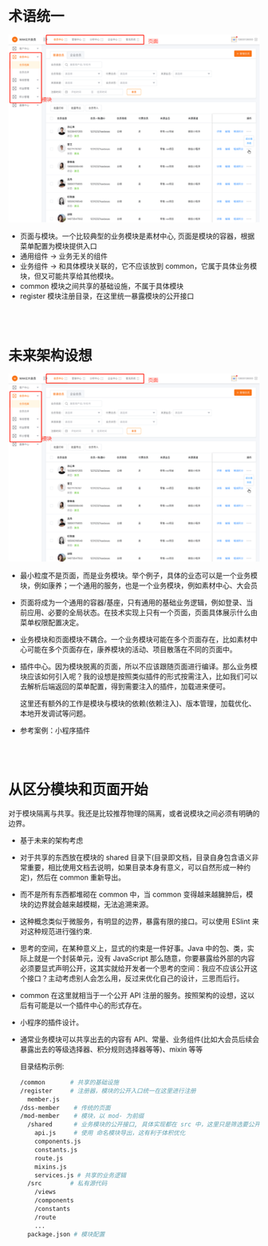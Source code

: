 # 术语统一

![](page-and-module.png)

- 页面与模块。一个比较典型的业务模块是素材中心, 页面是模块的容器，根据菜单配置为模块提供入口
- 通用组件 → 业务无关的组件
- 业务组件 → 和具体模块关联的，它不应该放到 common，它属于具体业务模块，但又可能共享给其他模块。
- common 模块之间共享的基础设施，不属于具体模块
- register 模块注册目录，在这里统一暴露模块的公开接口

<br>
<br>

# 未来架构设想

![](arch.png)

- 最小粒度不是页面，而是业务模块。举个例子，具体的业态可以是一个业务模块，例如康养；一个通用的服务，也是一个业务模块，例如素材中心、大会员
- 页面将成为一个通用的容器/基座，只有通用的基础业务逻辑，例如登录、当前应用、必要的全局状态。在技术实现上只有一个页面，页面具体展示什么由菜单权限配置决定。
- 业务模块和页面模块不耦合。一个业务模块可能在多个页面存在，比如素材中心可能在多个页面存在，康养模块的活动、项目散落在不同的页面中。
- 插件中心。因为模块脱离的页面，所以不应该跟随页面进行编译。那么业务模块应该如何引入呢？我的设想是按照类似插件的形式按需注入，比如我们可以去解析后端返回的菜单配置，得到需要注入的插件，加载进来便可。

  这里还有额外的工作是模块与模块的依赖(依赖注入)、版本管理，加载优化、本地开发调试等问题。

- 参考案例：小程序插件

<br>
<br>

# 从区分模块和页面开始

对于模块隔离与共享。我还是比较推荐物理的隔离，或者说模块之间必须有明确的边界。

- 基于未来的架构考虑
- 对于共享的东西放在模块的 shared 目录下(目录即文档，目录自身包含语义非常重要，相比使用文档去说明，如果目录本身有意义，可以自然形成一种约定)，然后在 common 重新导出。
- 而不是所有东西都堆砌在 common 中，当 common 变得越来越臃肿后，模块的边界就会越来越模糊，无法追溯来源。
- 这种概念类似于微服务，有明显的边界，暴露有限的接口。可以使用 ESlint 来对这种规范进行强约束.
- 思考的空间，在某种意义上，显式的约束是一件好事。Java 中的包、类，实际上就是一个封装单元，没有 JavaScript 那么随意，你要暴露给外部的内容必须要显式声明公开，这其实就给开发者一个思考的空间：我应不应该公开这个接口？主动考虑别人会怎么用，反过来优化自己的设计，三思而后行。
- common 在这里就相当于一个公开 API 注册的服务。按照架构的设想，这以后有可能是以一个插件中心的形式存在。
- 小程序的插件设计。
- 通常业务模块可以共享出去的内容有 API、常量、业务组件(比如大会员后续会暴露出去的等级选择器、积分规则选择器等等)、mixin 等等

  目录结构示例:

  ```bash
  /common       # 共享的基础设施
  /register     # 注册器，模块的公开入口统一在这里进行注册
    member.js
  /dss-member    # 传统的页面
  /mod-member    # 模块，以 mod- 为前缀
    /shared      # 业务模块的公开接口, 具体实现都在 src 中，这里只是筛选要公开哪些东西。后面这个模块可能以库的形式编译
      api.js     # 使用 命名模块导出，这有利于体积优化
      components.js
      constants.js
      route.js
      mixins.js
      services.js # 共享的业务逻辑
    /src        # 私有源代码
      /views
      /components
      /constants
      /route
      ...
    package.json # 模块配置
  ```

